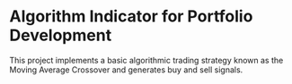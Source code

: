 # Algorithm Indicator for Portfolio Development
 This project implements a basic algorithmic trading strategy known as the Moving Average Crossover and  generates buy and sell signals.

